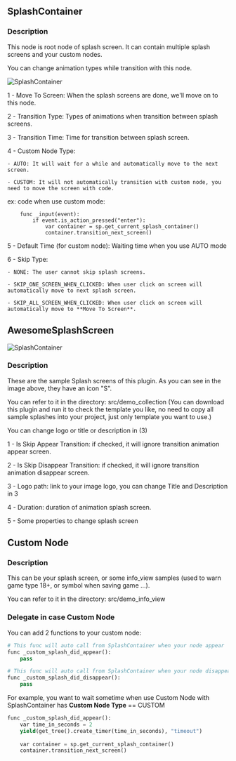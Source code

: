 
## SplashContainer

### Description

This node is root node of splash screen. It can contain multiple splash screens and your custom nodes.

You can change animation types while transition with this node.

![SplashContainer](https://github.com/duongvituan/godot-awesome-splash/blob/master/image_readme/container_splash.png)

1 - Move To Screen: When the splash screens are done, we'll move on to this node.

2 - Transition Type: Types of animations when transition between splash screens.

3 - Transition Time: Time for transition between splash screen.

4 - Custom Node Type: 

    - AUTO: It will wait for a while and automatically move to the next screen.
    
    - CUSTOM: It will not automatically transition with custom node, you need to move the screen with code.
    
ex: code when use custom mode:

```
    func _input(event):
        if event.is_action_pressed("enter"):
            var container = sp.get_current_splash_container()
            container.transition_next_screen()
```
    
5 - Default Time (for custom node): Waiting time when you use AUTO mode

6 - Skip Type:

    - NONE: The user cannot skip splash screens.
    
    - SKIP_ONE_SCREEN_WHEN_CLICKED: When user click on screen will automatically move to next splash screen.
    
    - SKIP_ALL_SCREEN_WHEN_CLICKED: When user click on screen will automatically move to **Move To Screen**.

## AwesomeSplashScreen

![SplashContainer](https://github.com/duongvituan/godot-awesome-splash/blob/master/image_readme/splash.png)


### Description

These are the sample Splash screens of this plugin. As you can see in the image above, they have an icon "S".

You can refer to it in the directory: src/demo_collection (You can download this plugin and run it to check the template you like, no need to copy all sample splashes into your project, just only template you want to use.)

You can change logo or title or description in (3)

1 - Is Skip Appear Transition: if checked, it will ignore transition animation appear screen.

2 - Is Skip Disappear Transition: if checked, it will ignore transition animation disappear screen.

3 - Logo path: link to your image logo, you can change Title and Description in 3

4 - Duration: duration of animation splash screen.

5 - Some properties to change splash screen


## Custom Node

### Description
This can be your splash screen, or some info_view samples (used to warn game type 18+, or symbol when saving game ...).

You can refer to it in the directory: src/demo_info_view


### Delegate in case Custom Node

You can add 2 functions to your custom node:

```python
# This func will auto call from SplashContainer when your node appear
func _custom_splash_did_appear():
    pass

# This func will auto call from SplashContainer when your node disappear
func _custom_splash_did_disappear():
    pass
```

For example, you want to wait sometime when use Custom Node with SplashContainer has **Custom Node Type** == CUSTOM

```python
func _custom_splash_did_appear():
    var time_in_seconds = 2
    yield(get_tree().create_timer(time_in_seconds), "timeout")
    
    var container = sp.get_current_splash_container()
    container.transition_next_screen()
```
